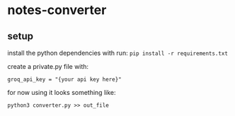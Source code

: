 # notes-converter
## setup
install the python dependencies with run:
```pip install -r requirements.txt```

create a private.py file with: 
```
groq_api_key = "{your api key here}"
```

for now using it looks something like:
```
python3 converter.py >> out_file
```
